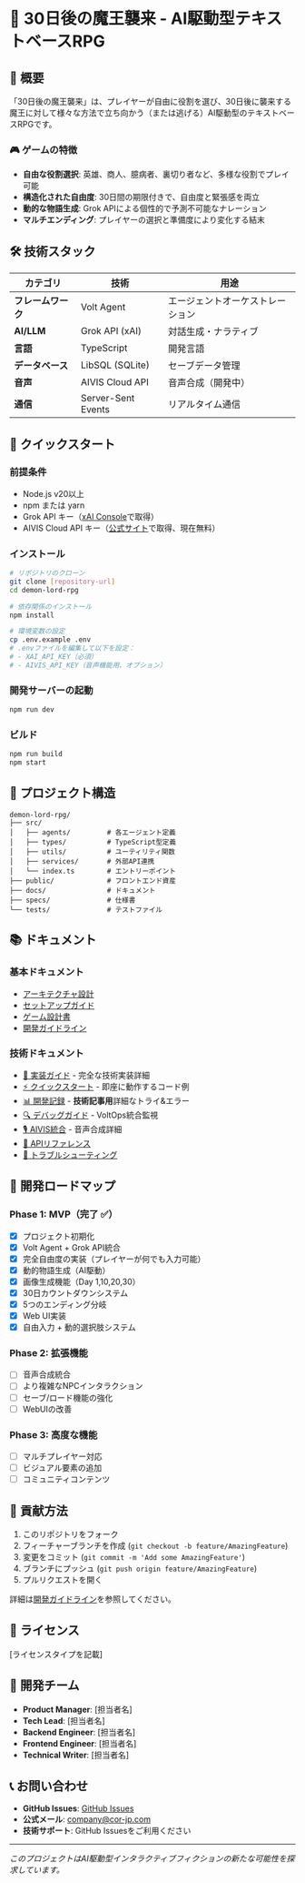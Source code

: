 # 🏰 30日後の魔王襲来 - AI駆動型テキストベースRPG

## 📖 概要

「30日後の魔王襲来」は、プレイヤーが自由に役割を選び、30日後に襲来する魔王に対して様々な方法で立ち向かう（または逃げる）AI駆動型のテキストベースRPGです。

### 🎮 ゲームの特徴
- **自由な役割選択**: 英雄、商人、臆病者、裏切り者など、多様な役割でプレイ可能
- **構造化された自由度**: 30日間の期限付きで、自由度と緊張感を両立
- **動的な物語生成**: Grok APIによる個性的で予測不可能なナレーション
- **マルチエンディング**: プレイヤーの選択と準備度により変化する結末

## 🛠 技術スタック

| カテゴリ | 技術 | 用途 |
|---------|------|------|
| **フレームワーク** | Volt Agent | エージェントオーケストレーション |
| **AI/LLM** | Grok API (xAI) | 対話生成・ナラティブ |
| **言語** | TypeScript | 開発言語 |
| **データベース** | LibSQL (SQLite) | セーブデータ管理 |
| **音声** | AIVIS Cloud API | 音声合成（開発中） |
| **通信** | Server-Sent Events | リアルタイム通信 |

## 🚀 クイックスタート

### 前提条件
- Node.js v20以上
- npm または yarn
- Grok API キー（[xAI Console](https://console.x.ai)で取得）
- AIVIS Cloud API キー（[公式サイト](https://aivis-project.com/)で取得、現在無料）

### インストール

```bash
# リポジトリのクローン
git clone [repository-url]
cd demon-lord-rpg

# 依存関係のインストール
npm install

# 環境変数の設定
cp .env.example .env
# .envファイルを編集して以下を設定：
# - XAI_API_KEY（必須）
# - AIVIS_API_KEY（音声機能用、オプション）
```

### 開発サーバーの起動

```bash
npm run dev
```

### ビルド

```bash
npm run build
npm start
```

## 📁 プロジェクト構造

```
demon-lord-rpg/
├── src/
│   ├── agents/         # 各エージェント定義
│   ├── types/          # TypeScript型定義
│   ├── utils/          # ユーティリティ関数
│   ├── services/       # 外部API連携
│   └── index.ts        # エントリーポイント
├── public/             # フロントエンド資産
├── docs/               # ドキュメント
├── specs/              # 仕様書
└── tests/              # テストファイル
```

## 📚 ドキュメント

### 基本ドキュメント
- [アーキテクチャ設計](./docs/ARCHITECTURE.md)
- [セットアップガイド](./docs/SETUP.md)
- [ゲーム設計書](./docs/GAME_DESIGN.md)
- [開発ガイドライン](./docs/DEVELOPMENT.md)

### 技術ドキュメント
- [🔧 実装ガイド](./docs/IMPLEMENTATION_GUIDE.md) - 完全な技術実装詳細
- [⚡ クイックスタート](./docs/QUICK_START.md) - 即座に動作するコード例  
- [📊 開発記録](./docs/DEVELOPMENT_JOURNEY.md) - **技術記事用**詳細なトライ&エラー
- [🔍 デバッグガイド](./docs/DEBUG_MONITORING.md) - VoltOps統合監視
- [🎙️ AIVIS統合](./docs/AIVIS_INTEGRATION.md) - 音声合成詳細
- [📖 APIリファレンス](./docs/API_REFERENCE.md)
- [🔧 トラブルシューティング](./docs/TROUBLESHOOTING.md)

## 🎯 開発ロードマップ

### Phase 1: MVP（完了 ✅）
- [x] プロジェクト初期化
- [x] Volt Agent + Grok API統合  
- [x] 完全自由度の実装（プレイヤーが何でも入力可能）
- [x] 動的物語生成（AI駆動）
- [x] 画像生成機能（Day 1,10,20,30）
- [x] 30日カウントダウンシステム
- [x] 5つのエンディング分岐
- [x] Web UI実装
- [x] 自由入力 + 動的選択肢システム

### Phase 2: 拡張機能
- [ ] 音声合成統合
- [ ] より複雑なNPCインタラクション
- [ ] セーブ/ロード機能の強化
- [ ] WebUIの改善

### Phase 3: 高度な機能
- [ ] マルチプレイヤー対応
- [ ] ビジュアル要素の追加
- [ ] コミュニティコンテンツ

## 🤝 貢献方法

1. このリポジトリをフォーク
2. フィーチャーブランチを作成 (`git checkout -b feature/AmazingFeature`)
3. 変更をコミット (`git commit -m 'Add some AmazingFeature'`)
4. ブランチにプッシュ (`git push origin feature/AmazingFeature`)
5. プルリクエストを開く

詳細は[開発ガイドライン](./docs/DEVELOPMENT.md)を参照してください。

## 📄 ライセンス

[ライセンスタイプを記載]

## 👥 開発チーム

- **Product Manager**: [担当者名]
- **Tech Lead**: [担当者名]
- **Backend Engineer**: [担当者名]
- **Frontend Engineer**: [担当者名]
- **Technical Writer**: [担当者名]

## 📞 お問い合わせ

- **GitHub Issues**: [GitHub Issues](https://github.com/terisuke/demon-lord-rpg/issues)
- **公式メール**: company@cor-jp.com
- **技術サポート**: GitHub Issuesをご利用ください

---

*このプロジェクトはAI駆動型インタラクティブフィクションの新たな可能性を探求しています。*
